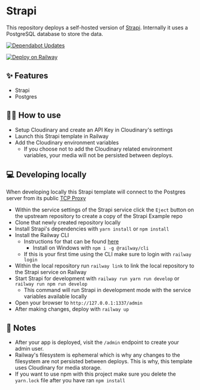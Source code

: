 # Strapi

This repository deploys a self-hosted version of [Strapi](https://strapi.io/). Internally it uses a PostgreSQL database to store the data.

[![Dependabot Updates](https://github.com/derek-perry/proud-harmony/actions/workflows/dependabot/dependabot-updates/badge.svg)](https://github.com/derek-perry/proud-harmony/actions/workflows/dependabot/dependabot-updates)

[![Deploy on Railway](https://railway.app/button.svg)](https://railway.app/new/template/strapi?referralCode=milo)

## ✨ Features

- Strapi
- Postgres

## 💁‍♀️ How to use

- Setup Cloudinary and create an API Key in Cloudinary's settings
- Launch this Strapi template in Railway
- Add the Cloudinary environment variables
  - If you choose not to add the Cloudinary related environment variables, your media will not be persisted between deploys.

## 💻 Developing locally

When developing locally this Strapi template will connect to the Postgres server from its public [TCP Proxy](https://docs.railway.app/deploy/exposing-your-app#tcp-proxying)

- Within the service settings of the Strapi service click the `Eject` button on the upstream repository to create a copy of the Strapi Example repo
- Clone that newly created repository locally
- Install Strapi's dependencies with `yarn install` or `npm install`
- Install the Railway CLI
    - Instructions for that can be found [here](https://docs.railway.app/develop/cli#installation)
        - Install on Windows with `npm i -g @railway/cli`
    - If this is your first time using the CLI make sure to login with `railway login`
- Within the local repository run `railway link` to link the local repository to the Strapi service on Railway
- Start Strapi for development with `railway run yarn run develop` or `railway run npm run develop`
    - This command will run Strapi in development mode with the service variables available locally
- Open your browser to `http://127.0.0.1:1337/admin`
- After making changes, deploy with `railway up`

## 📝 Notes

- After your app is deployed, visit the `/admin` endpoint to create your admin user.
- Railway's filesystem is ephemeral which is why any changes to the filesystem are not persisted between deploys. This is why, this template uses Cloudinary for media storage.
- If you want to use npm with this project make sure you delete the `yarn.lock` file after you have ran `npm install`
